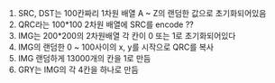1. SRC, DST는 100칸짜리 1차원 배열 A ~ Z의 랜덤한 값으로 초기화되어있음
2. QRC라는 100*100 2차원 배열에 SRC를 encode ??
3. IMG는 200*200의 2차원배열 각 칸이 0 또는 1로 초기화되어있다
4. IMG의 랜덤한 0 ~ 100사이의 x, y를 시작으로 QRC를 복사
5. IMG 랜덤하게 13000개의 칸을 1로 만듬
6. GRY는 IMG의 각 4칸을 하나로 만듬